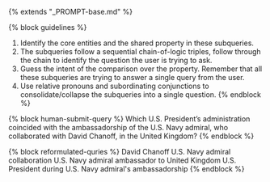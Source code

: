 {% extends "_PROMPT-base.md" %}

{% block guidelines %}
1. Identify the core entities and the shared property in these subqueries.  
2. The subqueries follow a sequential chain-of-logic triples, follow through the chain to identify the question the user is trying to ask.
2. Guess the intent of the comparison over the property. Remember that all these subqueries are trying to answer a single query from the user.
3. Use relative pronouns and subordinating conjunctions to consolidate/collapse the subqueries into a single question.
{% endblock %}

{% block human-submit-query %}
Which U.S. President’s administration coincided with the ambassadorship of the U.S. Navy admiral, who collaborated with David Chanoff, in the United Kingdom?
{% endblock %}

{% block reformulated-quries %}
David Chanoff U.S. Navy admiral collaboration
U.S. Navy admiral ambassador to United Kingdom
U.S. President during U.S. Navy admiral's ambassadorship
{% endblock %}


